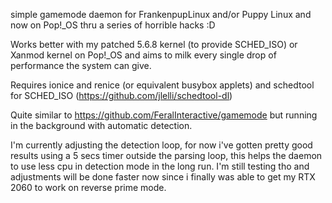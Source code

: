 simple gamemode daemon for FrankenpupLinux and/or Puppy Linux and now on Pop!_OS thru a series of horrible hacks :D


Works better with my patched 5.6.8 kernel (to provide SCHED_ISO) or Xanmod kernel on Pop!_OS and aims to milk every single drop of performance the system can give.

Requires ionice and renice (or equivalent busybox applets) and schedtool for SCHED_ISO (https://github.com/jlelli/schedtool-dl)

Quite similar to https://github.com/FeralInteractive/gamemode but running in the background with automatic detection.

I'm currently adjusting the detection loop, for now i've gotten pretty good results using a 5 secs timer outside the parsing loop, this helps the daemon to use less cpu in detection mode in the long run. I'm still testing tho and adjustments will be done faster now since i finally was able to get my RTX 2060 to work on reverse prime mode.

